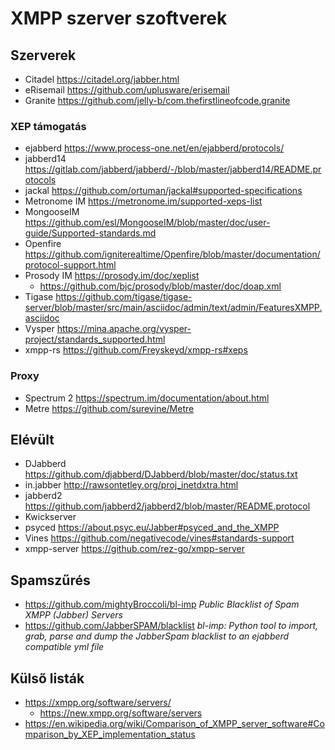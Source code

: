 # XMPP szerver szoftverek

## Szerverek

* Citadel https://citadel.org/jabber.html
* eRisemail https://github.com/uplusware/erisemail
* Granite https://github.com/jelly-b/com.thefirstlineofcode.granite

### XEP támogatás

* ejabberd https://www.process-one.net/en/ejabberd/protocols/
* jabberd14 https://gitlab.com/jabberd/jabberd/-/blob/master/jabberd14/README.protocols
* jackal https://github.com/ortuman/jackal#supported-specifications
* Metronome IM https://metronome.im/supported-xeps-list
* MongooseIM https://github.com/esl/MongooseIM/blob/master/doc/user-guide/Supported-standards.md
* Openfire https://github.com/igniterealtime/Openfire/blob/master/documentation/protocol-support.html
* Prosody IM https://prosody.im/doc/xeplist
  * https://github.com/bjc/prosody/blob/master/doc/doap.xml
* Tigase https://github.com/tigase/tigase-server/blob/master/src/main/asciidoc/admin/text/admin/FeaturesXMPP.asciidoc
* Vysper https://mina.apache.org/vysper-project/standards_supported.html
* xmpp-rs https://github.com/Freyskeyd/xmpp-rs#xeps

### Proxy

* Spectrum 2 https://spectrum.im/documentation/about.html
* Metre https://github.com/surevine/Metre

## Elévült

* DJabberd https://github.com/djabberd/DJabberd/blob/master/doc/status.txt
* in.jabber http://rawsontetley.org/proj_inetdxtra.html
* jabberd2 https://github.com/jabberd2/jabberd2/blob/master/README.protocol
* Kwickserver
* psyced https://about.psyc.eu/Jabber#psyced_and_the_XMPP
* Vines https://github.com/negativecode/vines#standards-support
* xmpp-server https://github.com/rez-go/xmpp-server

## Spamszűrés

* https://github.com/mightyBroccoli/bl-imp _Public Blacklist of Spam XMPP (Jabber) Servers_
* https://github.com/JabberSPAM/blacklist _bl-imp: Python tool to import, grab, parse and dump the JabberSpam blacklist to an ejabberd compatible yml file_

## Külső listák

* https://xmpp.org/software/servers/
  * https://new.xmpp.org/software/servers
* https://en.wikipedia.org/wiki/Comparison_of_XMPP_server_software#Comparison_by_XEP_implementation_status
